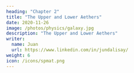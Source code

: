 ```yaml
---
heading: "Chapter 2"
title: "The Upper and Lower Aethers"
date: 2020-11-26
image: /photos/physics/galaxy.jpg
description: "The Upper and Lower Aethers"
writer:
  name: Juan
  url: https://www.linkedin.com/in/jundalisay/
weight: 6
icon: /icons/spmat.png
---
```

